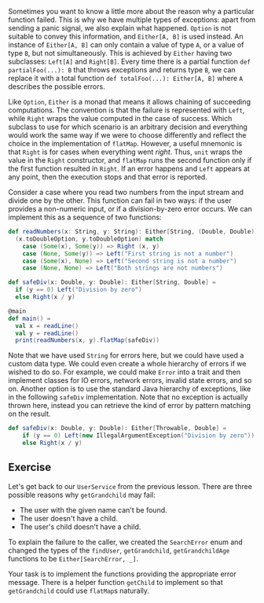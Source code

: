 Sometimes you want to know a little more about the reason why a particular function failed. 
This is why we have multiple types of exceptions: apart from sending a panic signal, we also explain what happened. 
`Option` is not suitable to convey this information, and `Either[A, B]` is used instead. 
An instance of `Either[A, B]` can only contain a value of type `A`, or a value of type `B`, but not simultaneously.
This is achieved by `Either` having two subclasses: `Left[A]` and `Right[B]`.
Every time there is a partial function `def partialFoo(...): B` that throws exceptions and returns type `B`, we can replace it with a total function `def totalFoo(...): Either[A, B]` where `A` describes the possible errors. 

Like `Option`, `Either` is a monad that means it allows chaining of succeeding computations. 
The convention is that the failure is represented with `Left`, while `Right` wraps the value computed in the case of success. 
Which subclass to use for which scenario is an arbitrary decision and everything would work the same way if we were to choose differently and reflect the choice in the implementation of `flatMap`. 
However, a useful mnemonic is that `Right` is for cases when everything went *right*. 
Thus, `unit` wraps the value in the `Right` constructor, and `flatMap` runs the second function only if the first function resulted in `Right`. 
If an error happens and `Left` appears at any point, then the execution stops and that error is reported.  

Consider a case where you read two numbers from the input stream and divide one by the other. 
This function can fail in two ways: if the user provides a non-numeric input, or if a division-by-zero error occurs. 
We can implement this as a sequence of two functions: 

```scala 3
def readNumbers(x: String, y: String): Either[String, (Double, Double)] = 
  (x.toDoubleOption, y.toDoubleOption) match
    case (Some(x), Some(y)) => Right (x, y)
    case (None, Some(y)) => Left("First string is not a number")
    case (Some(x), None) => Left("Second string is not a number")
    case (None, None) => Left("Both strings are not numbers")

def safeDiv(x: Double, y: Double): Either[String, Double] =
  if (y == 0) Left("Division by zero")
  else Right(x / y)

@main
def main() =
  val x = readLine()
  val y = readLine()
  print(readNumbers(x, y).flatMap(safeDiv))
```

Note that we have used `String` for errors here, but we could have used a custom data type. 
We could even create a whole hierarchy of errors if we wished to do so. 
For example, we could make `Error` into a trait and then implement classes for IO errors, network errors, invalid state errors, and so on. 
Another option is to use the standard Java hierarchy of exceptions, like in the following `safeDiv` implementation. 
Note that no exception is actually thrown here, instead you can retrieve the kind of error by pattern matching on the result.  

```scala 3
def safeDiv(x: Double, y: Double): Either[Throwable, Double] =
    if (y == 0) Left(new IllegalArgumentException("Division by zero"))
    else Right(x / y)
```

## Exercise

Let's get back to our `UserService` from the previous lesson. 
There are three possible reasons why `getGrandchild` may fail: 

* The user with the given name can't be found.  
* The user doesn't have a child. 
* The user's child doesn't have a child. 

To explain the failure to the caller, we created the `SearchError` enum and changed the types of the `findUser`, `getGrandchild`, `getGrandchildAge` functions to be `Either[SearchError, _]`. 

Your task is to implement the functions providing the appropriate error message. 
There is a helper function `getChild` to implement so that `getGrandchild` could use `flatMap`s naturally. 



